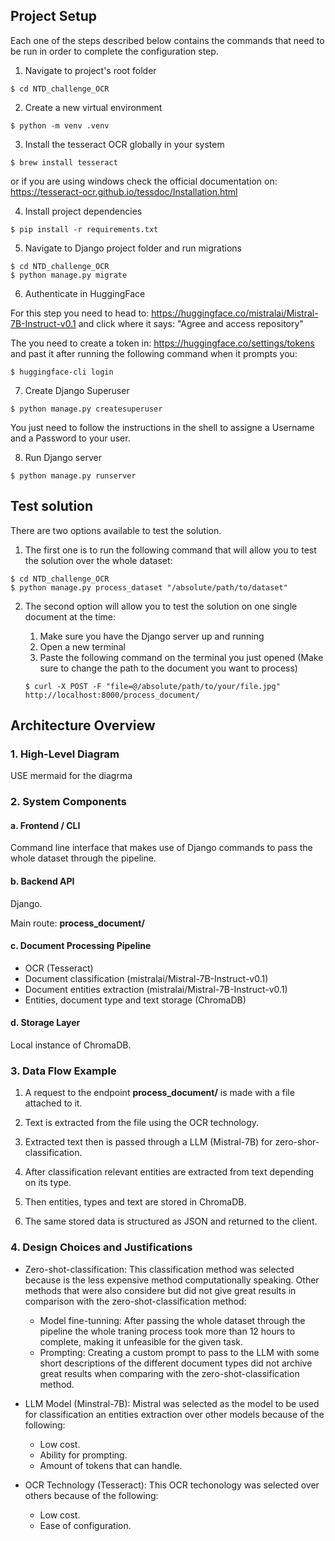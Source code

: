 ## Project Setup

Each one of the steps described below contains the commands that need to be run in order to complete the configuration step.

1. Navigate to project's root folder

```
$ cd NTD_challenge_OCR
```

2. Create a new virtual environment

```
$ python -m venv .venv
```

3. Install the tesseract OCR globally in your system

```
$ brew install tesseract
```

or if you are using windows check the official documentation on: https://tesseract-ocr.github.io/tessdoc/Installation.html

4. Install project dependencies

```
$ pip install -r requirements.txt
```

<!-- 5. Install transformers for PyTorch

```
$ pip install "transformers[torch]"
``` -->

5. Navigate to Django project folder and run migrations

```
$ cd NTD_challenge_OCR
$ python manage.py migrate
```

6. Authenticate in HuggingFace

For this step you need to head to: https://huggingface.co/mistralai/Mistral-7B-Instruct-v0.1 and click where it says: "Agree and access repository"

The you need to create a token in: https://huggingface.co/settings/tokens and past it after running the following command when it prompts you:

```
$ huggingface-cli login
```

7. Create Django Superuser

```
$ python manage.py createsuperuser
```

You just need to follow the instructions in the shell to assigne a Username and a Password to your user.

8. Run Django server

```
$ python manage.py runserver
```

## Test solution

There are two options available to test the solution.

1. The first one is to run the following command that will allow you to test the solution over the whole dataset:

```
$ cd NTD_challenge_OCR
$ python manage.py process_dataset "/absolute/path/to/dataset"
```

2. The second option will allow you to test the solution on one single document at the time:

   1. Make sure you have the Django server up and running
   2. Open a new terminal
   3. Paste the following command on the terminal you just opened (Make sure to change the path to the document you want to process)

   ```
   $ curl -X POST -F "file=@/absolute/path/to/your/file.jpg" http://localhost:8000/process_document/
   ```

## Architecture Overview

### 1. High-Level Diagram

<Insert architecture diagram here>
USE mermaid for the diagrma

### 2. System Components

#### a. Frontend / CLI

Command line interface that makes use of Django commands to pass the whole dataset through the pipeline.

#### b. Backend API

Django.

Main route: **process_document/**

#### c. Document Processing Pipeline

- OCR (Tesseract)
- Document classification (mistralai/Mistral-7B-Instruct-v0.1)
- Document entities extraction (mistralai/Mistral-7B-Instruct-v0.1)
- Entities, document type and text storage (ChromaDB)

#### d. Storage Layer

Local instance of ChromaDB.

### 3. Data Flow Example

1. A request to the endpoint **process_document/** is made with a file attached to it.

2. Text is extracted from the file using the OCR technology.

3. Extracted text then is passed through a LLM (Mistral-7B) for zero-shor-classification.

4. After classification relevant entities are extracted from text depending on its type.

5. Then entities, types and text are stored in ChromaDB.

6. The same stored data is structured as JSON and returned to the client.

### 4. Design Choices and Justifications

- Zero-shot-classification: This classification method was selected because is the less expensive method computationally speaking. Other methods that were also considere but did not give great results in comparison with the zero-shot-classification method:

  - Model fine-tunning: After passing the whole dataset through the pipeline the whole traning process took more than 12 hours to complete, making it unfeasible for the given task.
  - Prompting: Creating a custom prompt to pass to the LLM with some short descriptions of the different document types did not archive great results when comparing with the zero-shot-classification method.

- LLM Model (Minstral-7B): Mistral was selected as the model to be used for classification an entities extraction over other models because of the following:

  - Low cost.
  - Ability for prompting.
  - Amount of tokens that can handle.

- OCR Technology (Tesseract): This OCR techonology was selected over others because of the following:
  - Low cost.
  - Ease of configuration.
